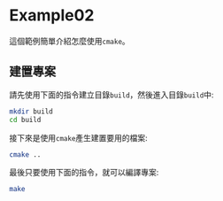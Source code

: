 # Example02
這個範例簡單介紹怎麼使用`cmake`。

## 建置專案
請先使用下面的指令建立目錄`build`，然後進入目錄`build`中:
```sh
mkdir build
cd build
```

接下來是使用`cmake`產生建置要用的檔案:
```sh
cmake ..
```

最後只要使用下面的指令，就可以編譯專案:
```sh
make
```

